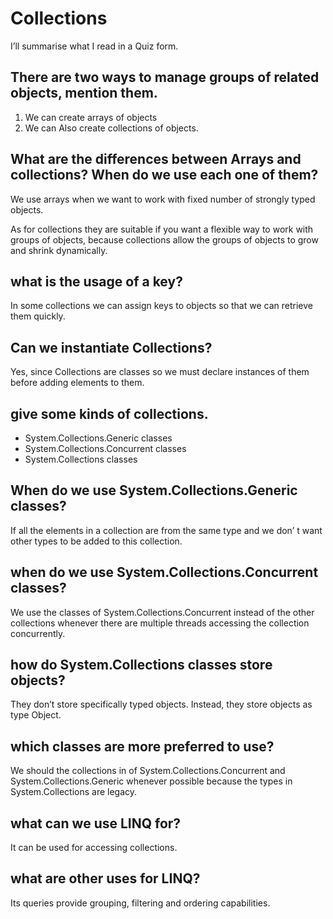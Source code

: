 # Collections
I’ll summarise what I read in a Quiz form.

## There are two ways to manage groups of related objects, mention them.
1.	We can create arrays of objects
2.	We can Also create collections of objects.



## What are the differences between Arrays and collections? When do we use each one of them?
We use arrays when we want to work with fixed number of strongly typed objects.

As for collections they are suitable if you want a flexible way to work with groups of objects, because collections allow the groups of objects to grow and shrink dynamically.

## what is the usage of a key?
In some collections we can assign keys to objects so that we can retrieve them quickly.



## Can we instantiate Collections? 
Yes, since Collections are classes so we must declare instances of them before adding elements to them.



## give some kinds of collections.
-	System.Collections.Generic classes
-	System.Collections.Concurrent classes
-	System.Collections classes



## When do we use System.Collections.Generic classes?
If all the elements in a collection are from the same type and we don’ t want other types to be added to this collection.



## when do we use System.Collections.Concurrent classes?
We use the classes of System.Collections.Concurrent instead of the other collections whenever there are multiple threads accessing the collection concurrently.



## how do System.Collections classes store objects?
They don’t store specifically typed objects. Instead, they store objects as type Object.



## which classes are more preferred to use?
We should the collections in of System.Collections.Concurrent and System.Collections.Generic whenever possible because the types in System.Collections are legacy.


## what can we use LINQ for?
It can be used for accessing collections.


## what are other uses for LINQ?
Its queries provide grouping, filtering and ordering capabilities.
 
         



